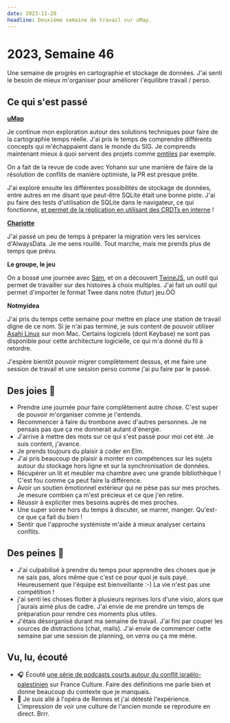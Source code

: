 ```yaml
---
date: 2023-11-20
headline: Deuxième semaine de travail sur uMap.
---
```


# 2023, Semaine 46

Une semaine de progrès en cartographie et stockage de données. J'ai senti le besoin de mieux m'organiser pour améliorer l'équilibre travail / perso.

## Ce qui s'est passé

**[uMap](https://github.com/umap-project/umap/)**

Je continue mon exploration autour des solutions techniques pour faire de la cartographie temps réelle. J'ai pris le temps de comprendre différents concepts qui m'échappaient dans le monde du SIG. Je comprends maintenant mieux à quoi servent des projets comme [pmtiles](https://docs.protomaps.com/pmtiles/) par exemple.

On a fait de la revue de code avec Yohann sur une manière de faire de la résolution de conflits de manière optimiste, la PR est presque prête.

J'ai exploré ensuite les différentes possibilités de stockage de données,  entre autres en me disant que peut-être SQLite était une bonne piste. J'ai pu faire des tests d'utilisation de SQLite dans le navigateur, ce qui fonctionne, [et permet de la réplication en utilisant des CRDTs en interne](https://github.com/vlcn-io/cr-sqlite) !

**[Chariotte](https://chariotte.fr/)**

J'ai passé un peu de temps à préparer la migration vers les services d'AlwaysData. Je me sens rouillé. Tout marche, mais me prends plus de temps que prévu.

**Le groupe, le jeu**

On a bossé une journée avec [Sam](https://www.samuelgenin.fr), et on a découvert [TwineJS](https://github.com/klembot/twinejs), un outil qui permet de travailler sur des histoires à choix multiples. J'ai fait un outil qui permet d'importer le format Twee dans notre (futur) jeu.ÒÒ

**Notmyidea**

J'ai pris du temps cette semaine pour mettre en place une station de travail digne de ce nom. Si je n'ai pas terminé, je suis content de pouvoir utiliser [Asahi Linux](https://asahilinux.org/) sur mon Mac. Certains logiciels (dont Keybase) ne sont pas disponible pour cette architecture logicielle, ce qui m'a donné du fil à retordre.

J'espère bientôt pouvoir migrer complètement dessus, et me faire une session de travail et une session perso comme j'ai pu faire par le passé.

## Des joies 🤗

- Prendre une journée pour faire complètement autre chose. C'est super de pouvoir m'organiser comme je l'entends.
- Recommencer à faire du trombone avec d'autres personnes. Je ne pensais pas que ça me donnerait autant d'énergie.
- J'arrive à mettre des mots sur ce qui s'est passé pour moi cet été. Je suis content, j'avance.
- Je prends toujours du plaisir à coder en Elm.
- J'ai pris beaucoup de plaisir à monter en compétences sur les sujets autour du stockage hors ligne et sur la synchronisation de données.
- Récupérer un lit et meubler ma chambre avec une grande bibliothèque ! C'est fou comme ça peut faire la différence.
- Avoir un soutien émotionnel extérieur qui ne pèse pas sur mes proches. Je mesure combien ça m'est précieux et ce que j'en retire.
- Réussir à expliciter mes besoins auprès de mes proches. 
- Une super soirée hors du temps à discuter, se marrer, manger. Qu'est-ce que ça fait du bien !
- Sentir que l'approche systémiste m'aide à mieux analyser certains conflits.

## Des peines 😬

- J'ai culpabilisé à prendre du temps pour apprendre des choses que je ne sais pas, alors même que c'est ce pour quoi je suis payé. Heureusement que l'équipe est bienveillante :-) La vie n'est pas une compétition !
- j'ai senti les choses flotter à plusieurs reprises lors d'une visio, alors que j'aurais aimé plus de cadre. J'ai envie de me prendre un temps de préparation pour rendre ces moments plus utiles.
- J'étais désorganisé durant ma semaine de travail. J'ai fini par couper les sources de distractions (chat, mails). J'ai envie de commencer cette semaine par une session de planning, on verra ou ça me mène.

## Vu, lu, écouté

- 🎧 Écouté [une série de podcasts courts autour du conflit israélo-palestinien](https://www.radiofrance.fr/franceculture/podcasts/serie-israel-palestine-les-mots-de-la-guerre) sur France Culture. Faire des définitions me parle bien et donne beaucoup du contexte que je manquais.
- 🫣 Je suis allé à l'opéra de Rennes et j'ai détesté l'expérience. L'impression de voir une culture de l'ancien monde se reproduire en direct. Brrr.